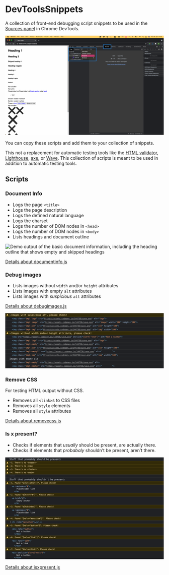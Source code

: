 # DevToolsSnippets

A collection of front-end debugging script snippets to be used in the [Sources panel](https://developer.chrome.com/docs/devtools/javascript/sources/) in Chrome DevTools.

![The “Snippets” section highlighted in the sources panel in Chrome DevTools](assets/sourcespanel.png)

You can copy these scripts and add them to your collection of snippets.

This not a replacement for automatic testing tools like the [HTML validator](https://validator.w3.org/), [Lighthouse](https://web.dev/measure/?gclid=Cj0KCQjw9_mDBhCGARIsAN3PaFP31wNLbJyN8-iNzbOLDsGQOnIszfGveSQlruMFM5ebkT4IL1Uh574aAmIuEALw_wcB), [axe](https://www.deque.com/axe/), or [Wave](https://wave.webaim.org/). This collection of scripts is meant to be used in addition to automatic testing tools.

## Scripts
### Document Info

* Logs the page `<title>`
* Logs the page description
* Logs the defined natural language
* Logs the charset 
* Logs the number of DOM nodes in `<head>`
* Logs the number of DOM nodes in `<body>`
* Lists headings and document outline

![Demo output of the basic document information, including the heading outline that shows empty and skipped headings](../assets/docinfo.png)

[Details about documentinfo.js](documentinfo/)
### Debug images

* Lists images without `width` and/or `height` attributes
* Lists images with empty `alt` attributes
* Lists images with _suspicious_  `alt` attributes

[Details about debugimages.js](debugimages/)

![Demo output of the image debugging script that lists images with suspicious and empty alts and images with missing width or height attributes](assets/imagedebug.png)

### Remove CSS

For testing HTML output without CSS.

* Removes all `<link>`s to CSS files
* Removes all `style` elements
* Removes all `style` attributes

[Details about removecss.js](removecss/)

### Is x present?

* Checks if elements that _usually_ should be present, are actually there.
* Checks if elements that _probabaly_ shouldn’t be present, aren’t there.


![Demo output of the “Is x present?” script that lists a bunch of warning related to malformed HTML](assets/isxpresent.png)

[Details about isxpresent.js](isxpresent/)

